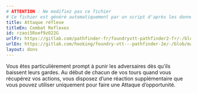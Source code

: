 ```yaml
---
# ATTENTION : Ne modifiez pas ce fichier
# Ce fichier est généré automatiquement par un script d'après les données du module Foundry VTT officiel et de sa traduction
title: Attaque réflexe
titleEn: Combat Reflexes
id: rzaoi5Roef9zO22G
urlFr: https://gitlab.com/pathfinder-fr/foundryvtt-pathfinder2-fr/-/blob/master/data/feats/rzaoi5Roef9zO22G.htm
urlEn: https://gitlab.com/hooking/foundry-vtt---pathfinder-2e/-/blob/master/packs/data/feats.db/combat-reflexes.json
layout: dons
---
```

Vous êtes particulièrement prompt à punir les adversaires dès qu’ils baissent leurs gardes. Au début de chacun de vos tours quand vous récupérez vos actions, vous disposez d’une réaction supplémentaire que vous pouvez utiliser uniquement pour faire une Attaque d’opportunité.
